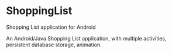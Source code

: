 # ShoppingList
Shopping List application for Android

An Android/Java Shopping List application, with multiple activities, persistent database storage, animation.
